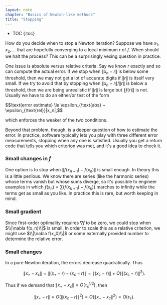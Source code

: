 ```yaml
---
layout: note
chapter: "Basics of Newton-like methods"
title: "Stopping"
---
```

* TOC
{:toc}

How do you decide when to stop a Newton iteration? Suppose we have $x_1,x_2,\ldots$ that are hopefully converging to a local minimum $r$ of $f$. When should we halt the process? This can be a surprisingly vexing question in practice.

One issue is absolute versus relative criteria. Say we know $r$ exactly and so can compute the actual error. If we stop when $\|x_n-r\|$ is below some threshold, then we may not get a lot of accurate digits if $\|r\|$ is itself very small. If we try to avoid that by stopping when $\|x_n-r\|/\|r\|$ is below a threshold, then we are being unrealistic if $\|r\|$ is large but $\|f(r)\|$ is not. Usually we have to do an either/or test of the form

$$\text{error estimate} \le \epsilon_{\text{abs} + \epsilon_{\text{rel}}|x_n|,$$

which enforces the weaker of the two conditions. 

Beyond that problem, though, is a deeper question of how to estimate the error. In practice, software typically lets you play with three different error measurements, stopping when any one is satisfied. Usually you get a return code that tells you which criterion was met, and it's a good idea to check it. 

### Small changes in $f$

One option is to stop when $\|f(x_{n+1})-f(x_n)\|$ is small enough. In theory this is a little perilous. We know there are series (like the harmonic series) whose terms vanish but whose sums diverge, so it's possible to engineer examples in which $f(x_n)=\sum (f(x_{k+1})-f(x_k))$ marches to infinity while the terms get as small as you like. In practice this is rare, but worth keeping in mind.

### Small gradient

Since first-order optimality requires $\nabla f$ to be zero, we could stop when $\\|\nabla f(x_n)\\|$ is small. In order to scale this as a relative criterion, we might use $\\|\nabla f(x_0)\\|$ or some externally provided number to determine the relative error.

### Small changes

In a pure Newton iteration, the errors decrease quadratically. Thus

$$ \| x_+ - x_c \| = \| (x_+-r) - (x_c-r) \| = \| (x_c-r) \| + O(\| (x_c-r) \|^2).$$

Thus if we demand that $\|x_+-x_c\|=O(\tau_s^{1/2})$, then

$$ \|x_+-r\| = O(\| (x_c-r) \|^2 ) = O( \| x_+ - x_c \|^2) = O(\tau_s).$$

